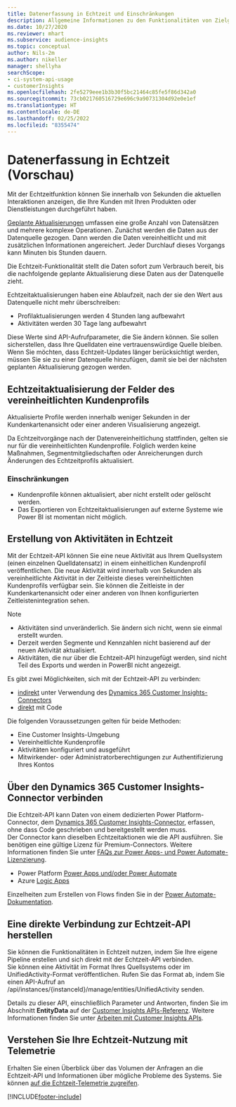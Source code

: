 ```yaml
---
title: Datenerfassung in Echtzeit und Einschränkungen
description: Allgemeine Informationen zu den Funktionalitäten von Zielgruppen-Insights in Echtzeit.
ms.date: 10/27/2020
ms.reviewer: mhart
ms.subservice: audience-insights
ms.topic: conceptual
author: Nils-2m
ms.author: nikeller
manager: shellyha
searchScope:
- ci-system-api-usage
- customerInsights
ms.openlocfilehash: 2fe5279eee1b3b30f5bc21464c85fe5f86d342a0
ms.sourcegitcommit: 73cb021760516729e696c9a90731304d92e0e1ef
ms.translationtype: HT
ms.contentlocale: de-DE
ms.lasthandoff: 02/25/2022
ms.locfileid: "8355474"
---
```

# <a name="real-time-data-ingestion-preview"></a>Datenerfassung in Echtzeit (Vorschau)

Mit der Echtzeitfunktion können Sie innerhalb von Sekunden die aktuellen Interaktionen anzeigen, die Ihre Kunden mit Ihren Produkten oder Dienstleistungen durchgeführt haben.

[Geplante Aktualisierungen](system.md#schedule-tab) umfassen eine große Anzahl von Datensätzen und mehrere komplexe Operationen. Zunächst werden die Daten aus der Datenquelle gezogen. Dann werden die Daten vereinheitlicht und mit zusätzlichen Informationen angereichert. Jeder Durchlauf dieses Vorgangs kann Minuten bis Stunden dauern.

Die Echtzeit-Funktionalität stellt die Daten sofort zum Verbrauch bereit, bis die nachfolgende geplante Aktualisierung diese Daten aus der Datenquelle zieht.

Echtzeitaktualisierungen haben eine Ablaufzeit, nach der sie den Wert aus Datenquelle nicht mehr überschreiben:

- Profilaktualisierungen werden 4 Stunden lang aufbewahrt
- Aktivitäten werden 30 Tage lang aufbewahrt

Diese Werte sind API-Aufrufparameter, die Sie ändern können. Sie sollen sicherstellen, dass Ihre Quelldaten eine vertrauenswürdige Quelle bleiben. Wenn Sie möchten, dass Echtzeit-Updates länger berücksichtigt werden, müssen Sie sie zu einer Datenquelle hinzufügen, damit sie bei der nächsten geplanten Aktualisierung gezogen werden.

## <a name="real-time-update-of-the-unified-customer-profile-fields"></a>Echtzeitaktualisierung der Felder des vereinheitlichten Kundenprofils

Aktualisierte Profile werden innerhalb weniger Sekunden in der Kundenkartenansicht oder einer anderen Visualisierung angezeigt.

Da Echtzeitvorgänge nach der Datenvereinheitlichung stattfinden, gelten sie nur für die vereinheitlichten Kundenprofile. Folglich werden keine Maßnahmen, Segmentmitgliedschaften oder Anreicherungen durch Änderungen des Echtzeitprofils aktualisiert.

### <a name="limitations"></a>Einschränkungen

- Kundenprofile können aktualisiert, aber nicht erstellt oder gelöscht werden.
- Das Exportieren von Echtzeitaktualisierungen auf externe Systeme wie Power BI ist momentan nicht möglich.

## <a name="real-time-creation-of-activities"></a>Erstellung von Aktivitäten in Echtzeit

Mit der Echtzeit-API können Sie eine neue Aktivität aus Ihrem Quellsystem (einen einzelnen Quelldatensatz) in einem einheitlichen Kundenprofil veröffentlichen. Die neue Aktivität wird innerhalb von Sekunden als vereinheitlichte Aktivität in der Zeitleiste dieses vereinheitlichten Kundenprofils verfügbar sein. Sie können die Zeitleiste in der Kundenkartenansicht oder einer anderen von Ihnen konfigurierten Zeitleistenintegration sehen.

> [!NOTE]
>
> - Aktivitäten sind unveränderlich. Sie ändern sich nicht, wenn sie einmal erstellt wurden.
> - Derzeit werden Segmente und Kennzahlen nicht basierend auf der neuen Aktivität aktualisiert.
> - Aktivitäten, die nur über die Echtzeit-API hinzugefügt werden, sind nicht Teil des Exports und werden in PowerBI nicht angezeigt.

Es gibt zwei Möglichkeiten, sich mit der Echtzeit-API zu verbinden:

- [indirekt](#connect-via-the-dynamics-365-customer-insights-connector) unter Verwendung des [Dynamics 365 Customer Insights-Connectors](/connectors/customerinsights/)
- [direkt](#connect-directly-to-the-real-time-api) mit Code

Die folgenden Voraussetzungen gelten für beide Methoden:

- Eine Customer Insights-Umgebung
- Vereinheitlichte Kundenprofile
- Aktivitäten konfiguriert und ausgeführt
- Mitwirkender- oder Administratorberechtigungen zur Authentifizierung Ihres Kontos

## <a name="connect-via-the-dynamics-365-customer-insights-connector"></a>Über den Dynamics 365 Customer Insights-Connector verbinden

Die Echtzeit-API kann Daten von einem dedizierten Power Platform-Connector, dem [Dynamics 365 Customer Insights-Connector](/connectors/customerinsights/), erfassen, ohne dass Code geschrieben und bereitgestellt werden muss.    
Der Connector kann dieselben Echtzeitaktionen wie die API ausführen. Sie benötigen eine gültige Lizenz für Premium-Connectors. Weitere Informationen finden Sie unter [FAQs zur Power Apps- und Power Automate-Lizenzierung](/power-platform/admin/powerapps-flow-licensing-faq).

- Power Platform [Power Apps und/oder Power Automate](/connectors/)
- Azure [Logic Apps](/azure/connectors/apis-list)

Einzelheiten zum Erstellen von Flows finden Sie in der [Power Automate-Dokumentation](/power-automate/).

## <a name="connect-directly-to-the-real-time-api"></a>Eine direkte Verbindung zur Echtzeit-API herstellen

Sie können die Funktionalitäten in Echtzeit nutzen, indem Sie Ihre eigene Pipeline erstellen und sich direkt mit der Echtzeit-API verbinden.    
Sie können eine Aktivität im Format Ihres Quellsystems oder im UnifiedActivity-Format veröffentlichen. Rufen Sie das Format ab, indem Sie einen API-Aufruf an /api/instances/{instanceId}/manage/entities/UnifiedActivity senden.

Details zu dieser API, einschließlich Parameter und Antworten, finden Sie im Abschnitt **EntityData** auf der [Customer Insights APIs-Referenz](https://developer.ci.ai.dynamics.com/api-details#api=CustomerInsights). Weitere Informationen finden Sie unter [Arbeiten mit Customer Insights APIs](apis.md).

## <a name="understand-your-real-time-usage-with-telemetry"></a>Verstehen Sie Ihre Echtzeit-Nutzung mit Telemetrie

Erhalten Sie einen Überblick über das Volumen der Anfragen an die Echtzeit-API und Informationen über mögliche Probleme des Systems. Sie können [auf die Echtzeit-Telemetrie zugreifen](system.md#api-usage-tab). 


[!INCLUDE[footer-include](../includes/footer-banner.md)]
